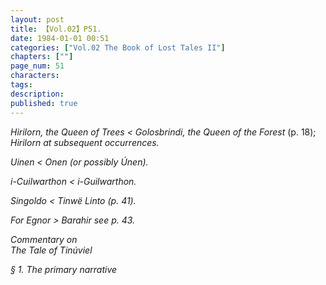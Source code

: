 ```yaml
---
layout: post
title: 【Vol.02】P51.
date: 1984-01-01 00:51
categories: ["Vol.02 The Book of Lost Tales II"]
chapters: [""]
page_num: 51
characters: 
tags: 
description: 
published: true
---
```


<p style="text-indent: 0;">
<I>Hirilorn,   the Queen of Trees < Golosbrindi, the Queen of the Forest</I> (p. 18); <I>Hirilorn <Golosbrindi</I> at subsequent occurrences.
</p>

<I>Uinen    < Onen</I> (or possibly <I>Únen)</I>.

<I>i-Cuilwarthon     < i-Guilwarthon</I>.

<I>Singoldo    < Tinwë Linto (p.</I> 41).

For <I>Egnor > Barahir</I> see p. 43.

Commentary on<BR><I>The Tale of Tinúviel</I>

§ 1.   <I>The primary narrative</I>

